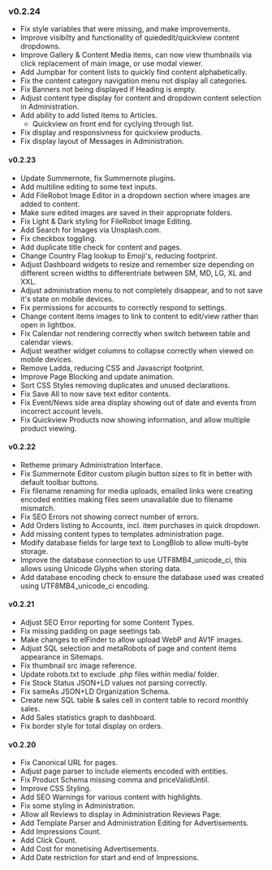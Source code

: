 ### v0.2.24
- Fix style variables that were missing, and make improvements.
- Improve visibilty and functionality of quiededit/quickview content dropdowns.
- Improve Gallery & Content Media items, can now view thumbnails via click replacement of main image, or use modal viewer.
- Add Jumpbar for content lists to quickly find content alphabetically.
- Fix the content category navigation menu not display all categories.
- Fix Banners not being displayed if Heading is empty.
- Adjust content type display for content and dropdown content selection in Administration.
- Add ability to add listed items to Articles.
  - Quickview on front end for cyclying through list.
- Fix display and responsivness for quickview products.
- Fix display layout of Messages in Administration.

#### v0.2.23
- Update Summernote, fix Summernote plugins.
- Add multiline editing to some text inputs.
- Add FileRobot Image Editor in a dropdown section where images are added to content.
- Make sure edited images are saved in their appropriate folders.
- Fix Light & Dark styling for FileRobot Image Editing.
- Add Search for Images via Unsplash.com.
- Fix checkbox toggling.
- Add duplicate title check for content and pages.
- Change Country Flag lookup to Emoji's, reducing footprint.
- Adjust Dashboard widgets to resize and remember size depending on different screen widths to differentriate between SM, MD, LG, XL and XXL.
- Adjust administration menu to not completely disappear, and to not save it's state on mobile devices.
- Fix permissions for accounts to correctly respond to settings.
- Change content items images to link to content to edit/view rather than open in lightbox.
- Fix Calendar not rendering correctly when switch between table and calendar views.
- Adjust weather widget columns to collapse correctly when viewed on mobile devices.
- Remove Ladda, reducing CSS and Javascript footprint.
- Improve Page Blocking and update animation.
- Sort CSS Styles removing duplicates and unused declarations.
- Fix Save All to now save text editor contents.
- Fix Event/News side area display showing out of date and events from incorrect account levels.
- Fix Quickview Products now showing information, and allow multiple product viewing.

#### v0.2.22
- Retheme primary Administration Interface.
- Fix Summernote Editor custom plugin button sizes to fit in better with default toolbar buttons.
- Fix filename renaming for media uploads, emailed links were creating encoded entities making files seem unavailable due to filename mismatch.
- Fix SEO Errors not showing correct number of errors.
- Add Orders listing to Accounts, incl. item purchases in quick dropdown.
- Add missing content types to templates administration page.
- Modify database fields for large text to LongBlob to allow multi-byte storage.
- Improve the database connection to use UTF8MB4_unicode_ci, this allows using Unicode Glyphs when storing data.
- Add database encoding check to ensure the database used was created using UTF8MB4_unicode_ci encoding.

#### v0.2.21
- Adjust SEO Error reporting for some Content Types.
- Fix missing padding on page seetings tab.
- Make changes to elFinder to allow upload WebP and AV1F images.
- Adjust SQL selection and metaRobots of page and content items appearance in Sitemaps.
- Fix thumbnail src image reference.
- Update robots.txt to exclude .php files within media/ folder.
- Fix Stock Status JSON+LD values not parsing correctly.
- Fix sameAs JSON+LD Organization Schema.
- Create new SQL table & sales cell in content table to record monthly sales.
- Add Sales statistics graph to dashboard.
- Fix border style for total display on orders.

#### v0.2.20
- Fix Canonical URL for pages.
- Adjust page parser to include elements encoded with entities.
- Fix Product Schema missing comma and priceValidUntil.
- Improve CSS Styling.
- Add SEO Warnings for various content with highlights.
- Fix some styling in Administration.
- Allow all Reviews to display in Administration Reviews Page.
- Add Template Parser and Administration Editing for Advertisements.
- Add Impressions Count.
- Add Click Count.
- Add Cost for monetising Advertisements.
- Add Date restriction for start and end of Impressions.
